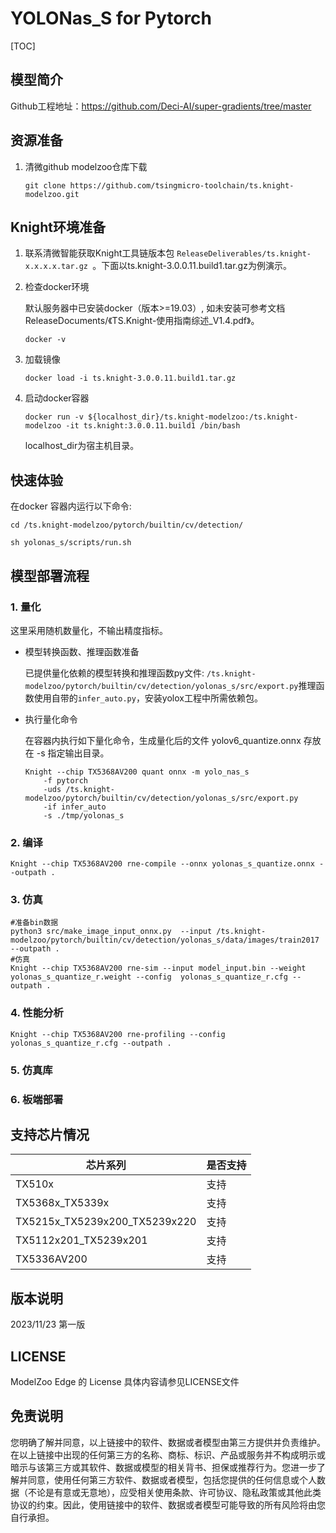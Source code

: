 # YOLONas_S for Pytorch

<!--命名规则 {model_name}-{dataset}-{framework}-->

[TOC]

## 模型简介

Github工程地址：https://github.com/Deci-AI/super-gradients/tree/master

## 资源准备



1. 清微github modelzoo仓库下载

	```git clone https://github.com/tsingmicro-toolchain/ts.knight-modelzoo.git```

## Knight环境准备

1. 联系清微智能获取Knight工具链版本包 ```ReleaseDeliverables/ts.knight-x.x.x.x.tar.gz ```。下面以ts.knight-3.0.0.11.build1.tar.gz为例演示。

2. 检查docker环境

	​默认服务器中已安装docker（版本>=19.03）, 如未安装可参考文档ReleaseDocuments/《TS.Knight-使用指南综述_V1.4.pdf》。
	
	```
	docker -v   
	```

3. 加载镜像
	
	```
	docker load -i ts.knight-3.0.0.11.build1.tar.gz
	```

4. 启动docker容器

	```
	docker run -v ${localhost_dir}/ts.knight-modelzoo:/ts.knight-modelzoo -it ts.knight:3.0.0.11.build1 /bin/bash
	```
	
	localhost_dir为宿主机目录。

## 快速体验

在docker 容器内运行以下命令:

```
cd /ts.knight-modelzoo/pytorch/builtin/cv/detection/
```

```
sh yolonas_s/scripts/run.sh
```

## 模型部署流程

### 1. 量化

这里采用随机数量化，不输出精度指标。

-   模型转换函数、推理函数准备
	
	已提供量化依赖的模型转换和推理函数py文件: ```/ts.knight-modelzoo/pytorch/builtin/cv/detection/yolonas_s/src/export.py```推理函数使用自带的```infer_auto.py```，安装yolox工程中所需依赖包。

-   执行量化命令

	在容器内执行如下量化命令，生成量化后的文件 yolov6_quantize.onnx 存放在 -s 指定输出目录。

    	Knight --chip TX5368AV200 quant onnx -m yolo_nas_s 
    		-f pytorch  
    		-uds /ts.knight-modelzoo/pytorch/builtin/cv/detection/yolonas_s/src/export.py  
    		-if infer_auto 
			-s ./tmp/yolonas_s 


### 2. 编译


    Knight --chip TX5368AV200 rne-compile --onnx yolonas_s_quantize.onnx --outpath .


### 3. 仿真

    #准备bin数据
    python3 src/make_image_input_onnx.py  --input /ts.knight-modelzoo/pytorch/builtin/cv/detection/yolonas_s/data/images/train2017 --outpath . 
    #仿真
    Knight --chip TX5368AV200 rne-sim --input model_input.bin --weight yolonas_s_quantize_r.weight --config  yolonas_s_quantize_r.cfg --outpath .

### 4. 性能分析

```
Knight --chip TX5368AV200 rne-profiling --config  yolonas_s_quantize_r.cfg --outpath .
```

### 5. 仿真库

### 6. 板端部署



## 支持芯片情况

| 芯片系列                                          | 是否支持 |
| ------------------------------------------------ | ------- |
| TX510x                                           | 支持     |
| TX5368x_TX5339x                                  | 支持     |
| TX5215x_TX5239x200_TX5239x220 | 支持     |
| TX5112x201_TX5239x201                            | 支持     |
| TX5336AV200                                      | 支持     |



## 版本说明

2023/11/23  第一版



## LICENSE

ModelZoo Edge 的 License 具体内容请参见LICENSE文件

## 免责说明

您明确了解并同意，以上链接中的软件、数据或者模型由第三方提供并负责维护。在以上链接中出现的任何第三方的名称、商标、标识、产品或服务并不构成明示或暗示与该第三方或其软件、数据或模型的相关背书、担保或推荐行为。您进一步了解并同意，使用任何第三方软件、数据或者模型，包括您提供的任何信息或个人数据（不论是有意或无意地），应受相关使用条款、许可协议、隐私政策或其他此类协议的约束。因此，使用链接中的软件、数据或者模型可能导致的所有风险将由您自行承担。




